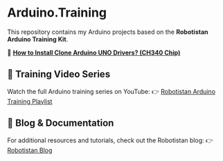 # Arduino.Training

This repository contains my Arduino projects based on the **Robotistan Arduino Training Kit**. 

🔧 **[How to Install Clone Arduino UNO Drivers? (CH340 Chip)](https://maker.robotistan.com/arduino-uno-suruculeri-nasil-yuklenir-ch340-cipli-klon/?utm_source=youtube&utm_medium=aciklama)**

## 🎥 Training Video Series
Watch the full Arduino training series on YouTube:
👉 [Robotistan Arduino Training Playlist](https://www.youtube.com/watch?v=EWNRjfuBM1M&list=PLDRcccSktQd5mfXDtGv975V77RCrW6H7U&pp=0gcJCWMEOCosWNin)

## 📖 Blog & Documentation
For additional resources and tutorials, check out the Robotistan blog:
👉 [Robotistan Blog](https://maker.robotistan.com/kategori/arduino/arduino-programlama/)
